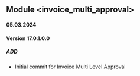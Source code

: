 ## Module <invoice_multi_approval>

#### 05.03.2024
#### Version 17.0.1.0.0
##### ADD
- Initial commit for Invoice Multi Level Approval
